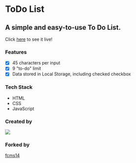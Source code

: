 # ToDo List
## A simple and easy-to-use To Do List.
Click <a href="https://m0nicavaz.github.io/ToDoList/">here</a> to see it live!

### Features
- [x] 45 characters per input
- [x] 9 "to-do" limit
- [x] Data stored in Local Storage, including checked checkbox

### Tech Stack
- HTML
- CSS
- JavaScript

### Created by
<a href="https://www.linkedin.com/in/monica-vaz/"><img src="https://img.shields.io/badge/LinkedIn-Monica%20Vaz-blue?style=flat&logo=appveyor"> </img></a>


### Forked by
<a href="https://github.com/fcms14">fcms14</a>
